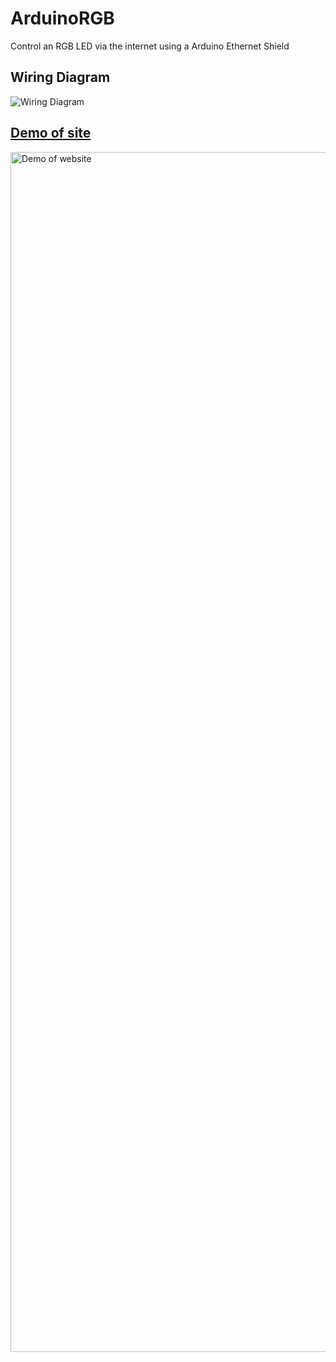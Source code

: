 # ArduinoRGB

Control an RGB LED via the internet using a Arduino Ethernet Shield

## Wiring Diagram

![Wiring Diagram](https://user-images.githubusercontent.com/19974370/235811810-8418ffbd-b514-42f4-848e-6f61085afbd4.png)

## [Demo of site](https://zfauser.github.io/Arduino-Ethernet-RGB/)

<img width="1920" alt="Demo of website" src="https://user-images.githubusercontent.com/19974370/235812011-b0642785-ce18-4b80-bea4-d9a243ca3667.png">
